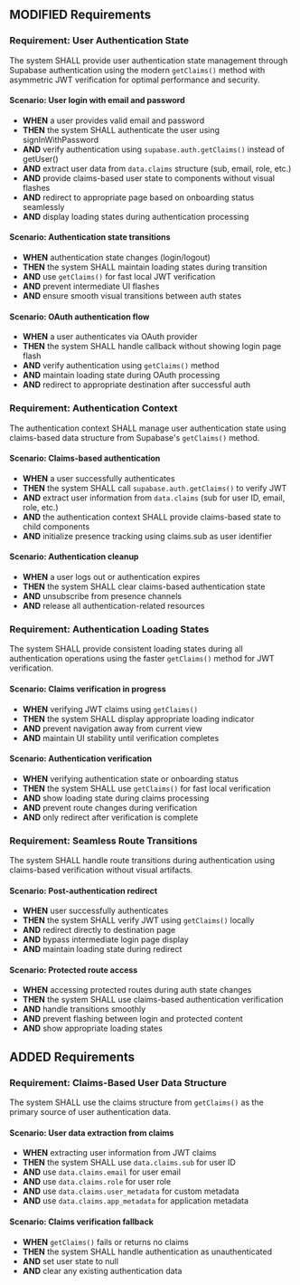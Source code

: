 ## MODIFIED Requirements
### Requirement: User Authentication State
The system SHALL provide user authentication state management through Supabase authentication using the modern `getClaims()` method with asymmetric JWT verification for optimal performance and security.

#### Scenario: User login with email and password
- **WHEN** a user provides valid email and password
- **THEN** the system SHALL authenticate the user using signInWithPassword
- **AND** verify authentication using `supabase.auth.getClaims()` instead of getUser()
- **AND** extract user data from `data.claims` structure (sub, email, role, etc.)
- **AND** provide claims-based user state to components without visual flashes
- **AND** redirect to appropriate page based on onboarding status seamlessly
- **AND** display loading states during authentication processing

#### Scenario: Authentication state transitions
- **WHEN** authentication state changes (login/logout)
- **THEN** the system SHALL maintain loading states during transition
- **AND** use `getClaims()` for fast local JWT verification
- **AND** prevent intermediate UI flashes
- **AND** ensure smooth visual transitions between auth states

#### Scenario: OAuth authentication flow
- **WHEN** a user authenticates via OAuth provider
- **THEN** the system SHALL handle callback without showing login page flash
- **AND** verify authentication using `getClaims()` method
- **AND** maintain loading state during OAuth processing
- **AND** redirect to appropriate destination after successful auth

### Requirement: Authentication Context
The authentication context SHALL manage user authentication state using claims-based data structure from Supabase's `getClaims()` method.

#### Scenario: Claims-based authentication
- **WHEN** a user successfully authenticates
- **THEN** the system SHALL call `supabase.auth.getClaims()` to verify JWT
- **AND** extract user information from `data.claims` (sub for user ID, email, role, etc.)
- **AND** the authentication context SHALL provide claims-based state to child components
- **AND** initialize presence tracking using claims.sub as user identifier

#### Scenario: Authentication cleanup
- **WHEN** a user logs out or authentication expires
- **THEN** the system SHALL clear claims-based authentication state
- **AND** unsubscribe from presence channels
- **AND** release all authentication-related resources

### Requirement: Authentication Loading States
The system SHALL provide consistent loading states during all authentication operations using the faster `getClaims()` method for JWT verification.

#### Scenario: Claims verification in progress
- **WHEN** verifying JWT claims using `getClaims()`
- **THEN** the system SHALL display appropriate loading indicator
- **AND** prevent navigation away from current view
- **AND** maintain UI stability until verification completes

#### Scenario: Authentication verification
- **WHEN** verifying authentication state or onboarding status
- **THEN** the system SHALL use `getClaims()` for fast local verification
- **AND** show loading state during claims processing
- **AND** prevent route changes during verification
- **AND** only redirect after verification is complete

### Requirement: Seamless Route Transitions
The system SHALL handle route transitions during authentication using claims-based verification without visual artifacts.

#### Scenario: Post-authentication redirect
- **WHEN** user successfully authenticates
- **THEN** the system SHALL verify JWT using `getClaims()` locally
- **AND** redirect directly to destination page
- **AND** bypass intermediate login page display
- **AND** maintain loading state during redirect

#### Scenario: Protected route access
- **WHEN** accessing protected routes during auth state changes
- **THEN** the system SHALL use claims-based authentication verification
- **AND** handle transitions smoothly
- **AND** prevent flashing between login and protected content
- **AND** show appropriate loading states

## ADDED Requirements
### Requirement: Claims-Based User Data Structure
The system SHALL use the claims structure from `getClaims()` as the primary source of user authentication data.

#### Scenario: User data extraction from claims
- **WHEN** extracting user information from JWT claims
- **THEN** the system SHALL use `data.claims.sub` for user ID
- **AND** use `data.claims.email` for user email
- **AND** use `data.claims.role` for user role
- **AND** use `data.claims.user_metadata` for custom metadata
- **AND** use `data.claims.app_metadata` for application metadata

#### Scenario: Claims verification fallback
- **WHEN** `getClaims()` fails or returns no claims
- **THEN** the system SHALL handle authentication as unauthenticated
- **AND** set user state to null
- **AND** clear any existing authentication data